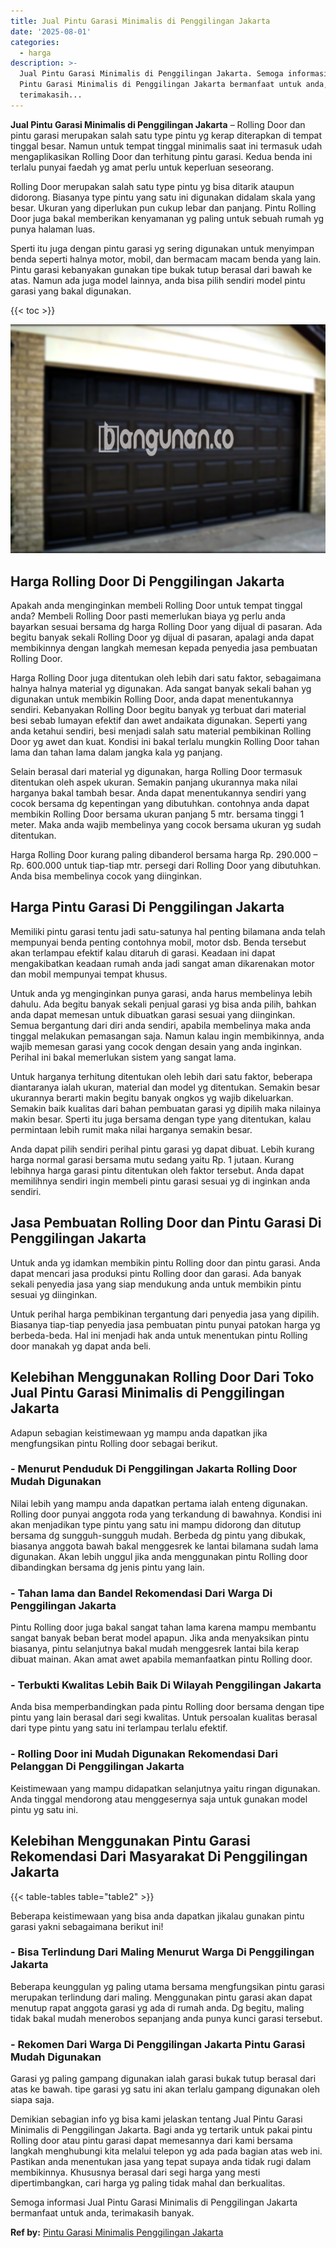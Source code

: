 ```yaml
---
title: Jual Pintu Garasi Minimalis di Penggilingan Jakarta
date: '2025-08-01'
categories:
  - harga
description: >-
  Jual Pintu Garasi Minimalis di Penggilingan Jakarta. Semoga informasi Jual
  Pintu Garasi Minimalis di Penggilingan Jakarta bermanfaat untuk anda,
  terimakasih...
---
```


**Jual Pintu Garasi Minimalis di Penggilingan Jakarta** – Rolling Door dan pintu garasi merupakan salah satu type pintu yg kerap diterapkan di tempat tinggal besar. Namun untuk tempat tinggal minimalis saat ini termasuk udah mengaplikasikan Rolling Door dan terhitung pintu garasi. Kedua benda ini terlalu punyai faedah yg amat perlu untuk keperluan seseorang.

Rolling Door merupakan salah satu type pintu yg bisa ditarik ataupun didorong. Biasanya type pintu yang satu ini digunakan didalam skala yang besar. Ukuran yang diperlukan pun cukup lebar dan panjang. Pintu Rolling Door juga bakal memberikan kenyamanan yg paling untuk sebuah rumah yg punya halaman luas.

Sperti itu juga dengan pintu garasi yg sering digunakan untuk menyimpan benda seperti halnya motor, mobil, dan bermacam macam benda yang lain. Pintu garasi kebanyakan gunakan tipe bukak tutup berasal dari bawah ke atas. Namun ada juga model lainnya, anda bisa pilih sendiri model pintu garasi yang bakal digunakan.

{{< toc >}}

![Jual Pintu Garasi Minimalis di Penggilingan Jakarta](/images/pintu-garasi-65.png)

## Harga Rolling Door Di Penggilingan Jakarta

Apakah anda menginginkan membeli Rolling Door untuk tempat tinggal anda? Membeli Rolling Door pasti memerlukan biaya yg perlu anda bayarkan sesuai bersama dg harga Rolling Door yang dijual di pasaran. Ada begitu banyak sekali Rolling Door yg dijual di pasaran, apalagi anda dapat membikinnya dengan langkah memesan kepada penyedia jasa pembuatan Rolling Door.

Harga Rolling Door juga ditentukan oleh lebih dari satu faktor, sebagaimana halnya halnya material yg digunakan. Ada sangat banyak sekali bahan yg digunakan untuk membikin Rolling Door, anda dapat menentukannya sendiri. Kebanyakan Rolling Door begitu banyak yg terbuat dari material besi sebab lumayan efektif dan awet andaikata digunakan. Seperti yang anda ketahui sendiri, besi menjadi salah satu material pembikinan Rolling Door yg awet dan kuat. Kondisi ini bakal terlalu mungkin Rolling Door tahan lama dan tahan lama dalam jangka kala yg panjang.

Selain berasal dari material yg digunakan, harga Rolling Door termasuk ditentukan oleh aspek ukuran. Semakin panjang ukurannya maka nilai harganya bakal tambah besar. Anda dapat menentukannya sendiri yang cocok bersama dg kepentingan yang dibutuhkan. contohnya anda dapat membikin Rolling Door bersama ukuran panjang 5 mtr. bersama tinggi 1 meter. Maka anda wajib membelinya yang cocok bersama ukuran yg sudah ditentukan.

Harga Rolling Door kurang paling dibanderol bersama harga Rp. 290.000 – Rp. 600.000 untuk tiap-tiap mtr. persegi dari Rolling Door yang dibutuhkan. Anda bisa membelinya cocok yang diinginkan.

## Harga Pintu Garasi Di Penggilingan Jakarta

Memiliki pintu garasi tentu jadi satu-satunya hal penting bilamana anda telah mempunyai benda penting contohnya mobil, motor dsb. Benda tersebut akan terlampau efektif kalau ditaruh di garasi. Keadaan ini dapat mengakibatkan keadaan rumah anda jadi sangat aman dikarenakan motor dan mobil mempunyai tempat khusus.

Untuk anda yg menginginkan punya garasi, anda harus membelinya lebih dahulu. Ada begitu banyak sekali penjual garasi yg bisa anda pilih, bahkan anda dapat memesan untuk dibuatkan garasi sesuai yang diinginkan. Semua bergantung dari diri anda sendiri, apabila membelinya maka anda tinggal melakukan pemasangan saja. Namun kalau ingin membikinnya, anda wajib memesan garasi yang cocok dengan desain yang anda inginkan. Perihal ini bakal memerlukan sistem yang sangat lama.

Untuk harganya terhitung ditentukan oleh lebih dari satu faktor, beberapa diantaranya ialah ukuran, material dan model yg ditentukan. Semakin besar ukurannya berarti makin begitu banyak ongkos yg wajib dikeluarkan. Semakin baik kualitas dari bahan pembuatan garasi yg dipilih maka nilainya makin besar. Sperti itu juga bersama dengan type yang ditentukan, kalau permintaan lebih rumit maka nilai harganya semakin besar.

Anda dapat pilih sendiri perihal pintu garasi yg dapat dibuat. Lebih kurang harga normal garasi bersama mutu sedang yaitu Rp. 1 jutaan. Kurang lebihnya harga garasi pintu ditentukan oleh faktor tersebut. Anda dapat memilihnya sendiri ingin membeli pintu garasi sesuai yg di inginkan anda sendiri.

## Jasa Pembuatan Rolling Door dan Pintu Garasi Di Penggilingan Jakarta

Untuk anda yg idamkan membikin pintu Rolling door dan pintu garasi. Anda dapat mencari jasa produksi pintu Rolling door dan garasi. Ada banyak sekali penyedia jasa yang siap mendukung anda untuk membikin pintu sesuai yg diinginkan.

Untuk perihal harga pembikinan tergantung dari penyedia jasa yang dipilih. Biasanya tiap-tiap penyedia jasa pembuatan pintu punyai patokan harga yg berbeda-beda. Hal ini menjadi hak anda untuk menentukan pintu Rolling door manakah yg dapat anda beli.

## Kelebihan Menggunakan Rolling Door Dari Toko Jual Pintu Garasi Minimalis di Penggilingan Jakarta

Adapun sebagian keistimewaan yg mampu anda dapatkan jika mengfungsikan pintu Rolling door sebagai berikut.

### \- Menurut Penduduk Di Penggilingan Jakarta Rolling Door Mudah Digunakan

Nilai lebih yang mampu anda dapatkan pertama ialah enteng digunakan. Rolling door punyai anggota roda yang terkandung di bawahnya. Kondisi ini akan menjadikan type pintu yang satu ini mampu didorong dan ditutup bersama dg sungguh-sungguh mudah. Berbeda dg pintu yang dibukak, biasanya anggota bawah bakal menggesrek ke lantai bilamana sudah lama digunakan. Akan lebih unggul jika anda menggunakan pintu Rolling door dibandingkan bersama dg jenis pintu yang lain.

### \- Tahan lama dan Bandel Rekomendasi Dari Warga Di Penggilingan Jakarta

Pintu Rolling door juga bakal sangat tahan lama karena mampu membantu sangat banyak beban berat model apapun. Jika anda menyaksikan pintu biasanya, pintu selanjutnya bakal mudah menggesrek lantai bila kerap dibuat mainan. Akan amat awet apabila memanfaatkan pintu Rolling door.

### \- Terbukti Kwalitas Lebih Baik Di Wilayah Penggilingan Jakarta

Anda bisa memperbandingkan pada pintu Rolling door bersama dengan tipe pintu yang lain berasal dari segi kwalitas. Untuk persoalan kualitas berasal dari type pintu yang satu ini terlampau terlalu efektif.

### \- Rolling Door ini Mudah Digunakan Rekomendasi Dari Pelanggan Di Penggilingan Jakarta

Keistimewaan yang mampu didapatkan selanjutnya yaitu ringan digunakan. Anda tinggal mendorong atau menggesernya saja untuk gunakan model pintu yg satu ini.

## Kelebihan Menggunakan Pintu Garasi Rekomendasi Dari Masyarakat Di Penggilingan Jakarta

{{< table-tables table="table2" >}}

Beberapa keistimewaan yang bisa anda dapatkan jikalau gunakan pintu garasi yakni sebagaimana berikut ini!

### \- Bisa Terlindung Dari Maling Menurut Warga Di Penggilingan Jakarta

Beberapa keunggulan yg paling utama bersama mengfungsikan pintu garasi merupakan terlindung dari maling. Menggunakan pintu garasi akan dapat menutup rapat anggota garasi yg ada di rumah anda. Dg begitu, maling tidak bakal mudah menerobos sepanjang anda punya kunci garasi tersebut.

### \- Rekomen Dari Warga Di Penggilingan Jakarta Pintu Garasi Mudah Digunakan

Garasi yg paling gampang digunakan ialah garasi bukak tutup berasal dari atas ke bawah. tipe garasi yg satu ini akan terlalu gampang digunakan oleh siapa saja.

Demikian sebagian info yg bisa kami jelaskan tentang Jual Pintu Garasi Minimalis di Penggilingan Jakarta. Bagi anda yg tertarik untuk pakai pintu Rolling door atau pintu garasi dapat memesannya dari kami bersama langkah menghubungi kita melalui telepon yg ada pada bagian atas web ini. Pastikan anda menentukan jasa yang tepat supaya anda tidak rugi dalam membikinnya. Khususnya berasal dari segi harga yang mesti dipertimbangkan, cari harga yg paling tidak mahal dan berkualitas.

Semoga informasi Jual Pintu Garasi Minimalis di Penggilingan Jakarta bermanfaat untuk anda, terimakasih banyak.

**Ref by:** [Pintu Garasi Minimalis Penggilingan Jakarta](https://id.wikipedia.org/wiki/Pintu)
